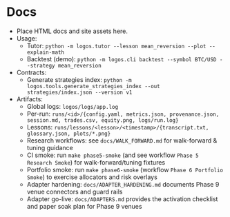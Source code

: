 # Docs

- Place HTML docs and site assets here.
- Usage:
  - Tutor: `python -m logos.tutor --lesson mean_reversion --plot --explain-math`
  - Backtest (demo): `python -m logos.cli backtest --symbol BTC/USD --strategy mean_reversion`
- Contracts:
  - Generate strategies index: `python -m logos.tools.generate_strategies_index --out strategies/index.json --version v1`
- Artifacts:
  - Global logs: `logos/logs/app.log`
  - Per-run: `runs/<id>/{config.yaml, metrics.json, provenance.json, session.md, trades.csv, equity.png, logs/run.log}`
  - Lessons: `runs/lessons/<lesson>/<timestamp>/{transcript.txt, glossary.json, plots/*.png}`
  - Research workflows: see `docs/WALK_FORWARD.md` for walk-forward & tuning guidance
  - CI smoke: run `make phase5-smoke` (and see workflow `Phase 5 Research Smoke`) for walk-forward/tuning fixtures
  - Portfolio smoke: run `make phase6-smoke` (workflow `Phase 6 Portfolio Smoke`) to exercise allocators and risk overlays
  - Adapter hardening: `docs/ADAPTER_HARDENING.md` documents Phase 9 venue connectors and guard rails
  - Adapter go-live: `docs/ADAPTERS.md` provides the activation checklist and paper soak plan for Phase 9 venues